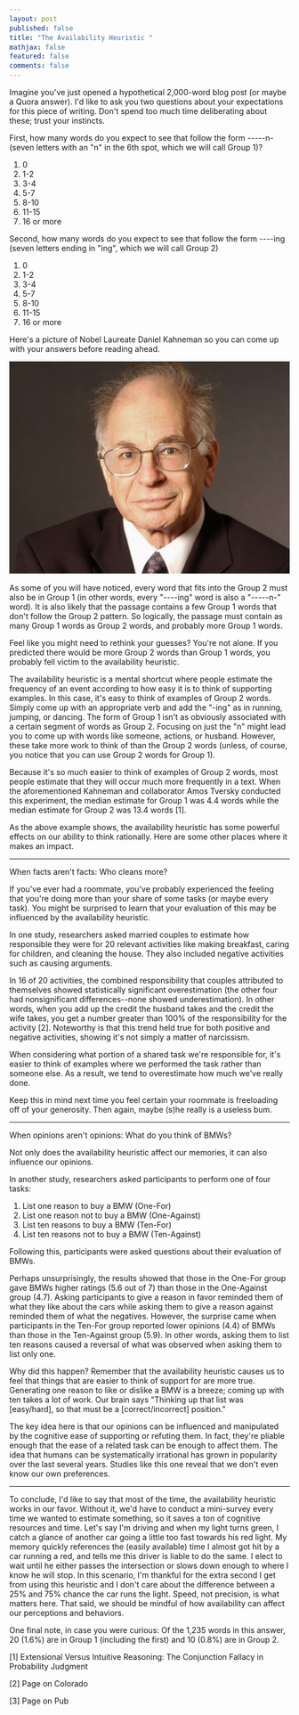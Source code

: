 ```yaml
---
layout: post
published: false
title: "The Availability Heuristic "
mathjax: false
featured: false
comments: false
---
```


Imagine you've just opened a hypothetical 2,000-word blog post (or maybe a Quora answer). I'd like to ask you two questions about your expectations for this piece of writing. Don't spend too much time deliberating about these; trust your instincts.

First, how many words do you expect to see that follow the form -----n- (seven letters with an "n" in the 6th spot, which we will call Group 1)?

1.	0
2.	1-2
3.	3-4
4.	5-7
5.	8-10
6.	11-15
7.	16 or more

Second, how many words do you expect to see that follow the form ----ing (seven letters ending in "ing", which we will call Group 2)

1.	0
2.	1-2
3.	3-4
4.	5-7
5.	8-10
6.	11-15
7.	16 or more

Here's a picture of Nobel Laureate Daniel Kahneman so you can come up with your answers before reading ahead.

![kahneman-HI.jpg](/images/kahneman-HI.jpg)

As some of you will have noticed, every word that fits into the Group 2 must also be in Group 1 (in other words, every "----ing" word is also a "-----n-" word). It is also likely that the passage contains a few Group 1 words that don't follow the Group 2 pattern. So logically, the passage must contain as many Group 1 words as Group 2 words, and probably more Group 1 words.

Feel like you might need to rethink your guesses? You're not alone. If you predicted there would be more Group 2 words than Group 1 words, you probably fell victim to the availability heuristic. 

The availability heuristic is a mental shortcut where people estimate the frequency of an event according to how easy it is to think of supporting examples. In this case, it's easy to think of examples of Group 2 words. Simply come up with an appropriate verb and add the "-ing" as in running, jumping, or dancing. The form of Group 1 isn't as obviously associated with a certain segment of words as Group 2. Focusing on just the "n" might lead you to come up with words like someone, actions, or husband. However, these take more work to think of than the Group 2 words (unless, of course, you notice that you can use Group 2 words for Group 1).

Because it's so much easier to think of examples of Group 2 words, most people estimate that they will occur much more frequently in a text. When the aforementioned Kahneman and collaborator Amos Tversky conducted this experiment, the median estimate for Group 1 was 4.4 words while the median estimate for Group 2 was 13.4 words [1]. 

As the above example shows, the availability heuristic has some powerful effects on our ability to think rationally. Here are some other places where it makes an impact.

________________________________________


When facts aren't facts: Who cleans more?

If you've ever had a roommate, you've probably experienced the feeling that you're doing more than your share of some tasks (or maybe every task). You might be surprised to learn that your evaluation of this may be influenced by the availability heuristic. 

In one study, researchers asked married couples to estimate how responsible they were for 20 relevant activities like making breakfast, caring for children, and cleaning the house. They also included negative activities such as causing arguments.

In 16 of 20 activities, the combined responsibility that couples attributed to themselves showed statistically significant overestimation (the other four had nonsignificant differences--none showed underestimation). In other words, when you add up the credit the husband takes and the credit the wife takes, you get a number greater than 100% of the responsibility for the activity [2]. Noteworthy is that this trend held true for both positive and negative activities, showing it's not simply a matter of narcissism.

When considering what portion of a shared task we're responsible for, it's easier to think of examples where we performed the task rather than someone else. As a result, we tend to overestimate how much we've really done. 

Keep this in mind next time you feel certain your roommate is freeloading off of your generosity. Then again, maybe (s)he really is a useless bum.

________________________________________


When opinions aren't opinions: What do you think of BMWs?

Not only does the availability heuristic affect our memories, it can also influence our opinions. 

In another study, researchers asked participants to perform one of four tasks: 

1.	List one reason to buy a BMW (One-For)
2.	List one reason not to buy a BMW (One-Against)
3.	List ten reasons to buy a BMW (Ten-For)
4.	List ten reasons not to buy a BMW (Ten-Against)

Following this, participants were asked questions about their evaluation of BMWs.

Perhaps unsurprisingly, the results showed that those in the One-For group gave BMWs higher ratings (5.6 out of 7) than those in the One-Against group (4.7). Asking participants to give a reason in favor reminded them of what they like about the cars while asking them to give a reason against reminded them of what the negatives. However, the surprise came when participants in the Ten-For group reported lower opinions (4.4) of BMWs than those in the Ten-Against group (5.9). In other words, asking them to list ten reasons caused a reversal of what was observed when asking them to list only one. 

Why did this happen? Remember that the availability heuristic causes us to feel that things that are easier to think of support for are more true. Generating one reason to like or dislike a BMW is a breeze; coming up with ten takes a lot of work. Our brain says "Thinking up that list was [easy/hard], so that must be a [correct/incorrect] position." 

The key idea here is that our opinions can be influenced and manipulated by the cognitive ease of supporting or refuting them. In fact, they're pliable enough that the ease of a related task can be enough to affect them. The idea that humans can be systematically irrational has grown in popularity over the last several years. Studies like this one reveal that we don't even know our own preferences. 

________________________________________

To conclude, I'd like to say that most of the time, the availability heuristic works in our favor. Without it, we'd have to conduct a mini-survey every time we wanted to estimate something, so it saves a ton of cognitive resources and time. Let's say I'm driving and when my light turns green, I catch a glance of another car going a little too fast towards his red light. My memory quickly references the (easily available) time I almost got hit by a car running a red, and tells me this driver is liable to do the same. I elect to wait until he either passes the intersection or slows down enough to where I know he will stop. In this scenario, I'm thankful for the extra second I get from using this heuristic and I don't care about the difference between a 25% and 75% chance the car runs the light. Speed, not precision, is what matters here. That said, we should be mindful of how availability can affect our perceptions and behaviors.

One final note, in case you were curious: Of the 1,235 words in this answer, 20 (1.6%) are in Group 1 (including the first) and 10 (0.8%) are in Group 2.


[1] Extensional Versus Intuitive Reasoning: The Conjunction Fallacy in Probability Judgment

[2] Page on Colorado

[3] Page on Pub